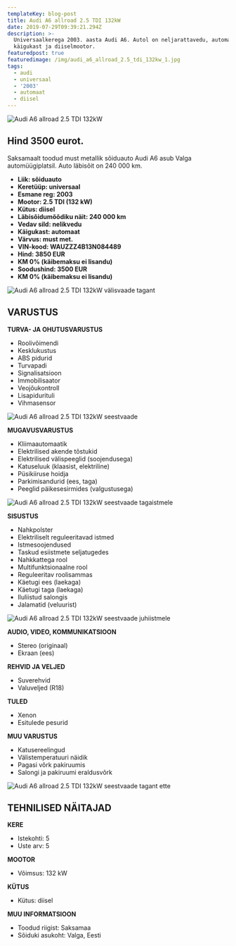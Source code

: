 ```yaml
---
templateKey: blog-post
title: Audi A6 allroad 2.5 TDI 132kW
date: 2019-07-29T09:39:21.294Z
description: >-
  Universaalkerega 2003. aasta Audi A6. Autol on neljarattavedu, automaat
  käigukast ja diiselmootor.
featuredpost: true
featuredimage: /img/audi_a6_allroad_2.5_tdi_132kw_1.jpg
tags:
  - audi
  - universaal
  - '2003'
  - automaat
  - diisel
---
```

![Audi A6 allroad 2.5 TDI 132kW](/img/audi_a6_allroad_2.5_tdi_132kw_1.jpg "Audi A6 allroad 2.5 TDI 132kW")

## Hind 3500 eurot.

Saksamaalt toodud must metallik sõiduauto Audi A6 asub Valga automüügiplatsil. Auto läbisõit on 240 000 km.

* **Liik:	sõiduauto**
* **Keretüüp:	universaal**
* **Esmane reg:	2003**
* **Mootor:	2.5 TDI (132 kW)**
* **Kütus:	diisel**
* **Läbisõidumõõdiku näit:	240 000 km**
* **Vedav sild:	nelikvedu**
* **Käigukast:	automaat**
* **Värvus:	must met.**
* **VIN-kood:	WAUZZZ4B13N084489**
* **Hind:	3850 EUR**
* **KM 0% (käibemaksu ei lisandu)**
* **Soodushind:	3500 EUR**
* **KM 0% (käibemaksu ei lisandu)**

![Audi A6 allroad 2.5 TDI 132kW välisvaade tagant](/img/audi_a6_allroad_2.5_tdi_132kw_2.jpg "Audi A6 allroad 2.5 TDI 132kW välisvaade tagant")

## VARUSTUS

**TURVA- JA OHUTUSVARUSTUS**

* Roolivõimendi
* Kesklukustus
* ABS pidurid
* Turvapadi
* Signalisatsioon
* Immobilisaator
* Veojõukontroll
* Lisapidurituli
* Vihmasensor

![Audi A6 allroad 2.5 TDI 132kW seestvaade](/img/audi_a6_allroad_2.5_tdi_132kw_3.jpg "Audi A6 allroad 2.5 TDI 132kW seestvaade")

**MUGAVUSVARUSTUS**

* Kliimaautomaatik
* Elektrilised akende tõstukid
* Elektrilised välispeeglid (soojendusega)
* Katuseluuk (klaasist, elektriline)
* Püsikiiruse hoidja
* Parkimisandurid (ees, taga)
* Peeglid päikesesirmides (valgustusega)

![Audi A6 allroad 2.5 TDI 132kW seestvaade tagaistmele](/img/audi_a6_allroad_2.5_tdi_132kw_4.jpg "Audi A6 allroad 2.5 TDI 132kW seestvaade tagaistmele")

**SISUSTUS**

* Nahkpolster
* Elektriliselt reguleeritavad istmed
* Istmesoojendused
* Taskud esiistmete seljatugedes
* Nahkkattega rool
* Multifunktsionaalne rool
* Reguleeritav roolisammas
* Käetugi ees (laekaga)
* Käetugi taga (laekaga)
* Iluliistud salongis
* Jalamatid (veluurist)

![Audi A6 allroad 2.5 TDI 132kW seestvaade juhiistmele](/img/audi_a6_allroad_2.5_tdi_132kw_6.jpg "Audi A6 allroad 2.5 TDI 132kW seestvaade juhiistmele")

**AUDIO, VIDEO, KOMMUNIKATSIOON**

* Stereo (originaal)
* Ekraan (ees)

**REHVID JA VELJED**

* Suverehvid
* Valuveljed (R18)

**TULED**

* Xenon
* Esitulede pesurid

**MUU VARUSTUS**

* Katusereelingud
* Välistemperatuuri näidik
* Pagasi võrk pakiruumis
* Salongi ja pakiruumi eraldusvõrk

![Audi A6 allroad 2.5 TDI 132kW seestvaade tagant ette](/img/audi_a6_allroad_2.5_tdi_132kw_7.jpg "Audi A6 allroad 2.5 TDI 132kW seestvaade tagant ette")

## TEHNILISED NÄITAJAD

**KERE**

* Istekohti:	5
* Uste arv:	5

**MOOTOR**

* Võimsus:	132 kW

**KÜTUS**

* Kütus:	diisel

**MUU INFORMATSIOON**

* Toodud riigist: Saksamaa
* Sõiduki asukoht: Valga, Eesti
